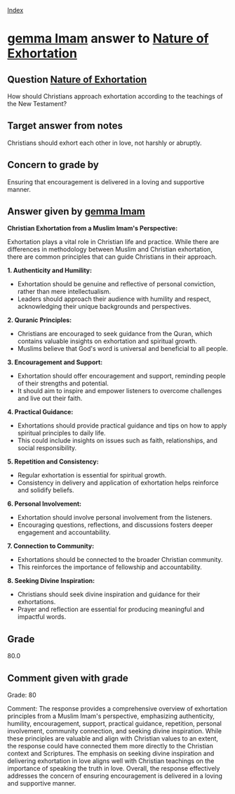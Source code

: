 
[Index](../../index.md)
# [gemma Imam](../../answering_models/gemma_Imam.md) answer to [Nature of Exhortation](../../questions/Nature_of_Exhortation.md)

## Question [Nature of Exhortation](../../questions/Nature_of_Exhortation.md)
How should Christians approach exhortation according to the teachings of the New Testament?

## Target answer from notes
Christians should exhort each other in love, not harshly or abruptly.

## Concern to grade by
Ensuring that encouragement is delivered in a loving and supportive manner.

## Answer given by [gemma Imam](../../answering_models/gemma_Imam.md)
**Christian Exhortation from a Muslim Imam's Perspective:**

Exhortation plays a vital role in Christian life and practice. While there are differences in methodology between Muslim and Christian exhortation, there are common principles that can guide Christians in their approach.

**1. Authenticity and Humility:**

- Exhortation should be genuine and reflective of personal conviction, rather than mere intellectualism.
- Leaders should approach their audience with humility and respect, acknowledging their unique backgrounds and perspectives.

**2. Quranic Principles:**

- Christians are encouraged to seek guidance from the Quran, which contains valuable insights on exhortation and spiritual growth.
- Muslims believe that God's word is universal and beneficial to all people.

**3. Encouragement and Support:**

- Exhortation should offer encouragement and support, reminding people of their strengths and potential.
- It should aim to inspire and empower listeners to overcome challenges and live out their faith.

**4. Practical Guidance:**

- Exhortations should provide practical guidance and tips on how to apply spiritual principles to daily life.
- This could include insights on issues such as faith, relationships, and social responsibility.

**5. Repetition and Consistency:**

- Regular exhortation is essential for spiritual growth.
- Consistency in delivery and application of exhortation helps reinforce and solidify beliefs.

**6. Personal Involvement:**

- Exhortation should involve personal involvement from the listeners.
- Encouraging questions, reflections, and discussions fosters deeper engagement and accountability.

**7. Connection to Community:**

- Exhortations should be connected to the broader Christian community.
- This reinforces the importance of fellowship and accountability.

**8. Seeking Divine Inspiration:**

- Christians should seek divine inspiration and guidance for their exhortations.
- Prayer and reflection are essential for producing meaningful and impactful words.

## Grade
80.0

## Comment given with grade
Grade: 80

Comment: The response provides a comprehensive overview of exhortation principles from a Muslim Imam's perspective, emphasizing authenticity, humility, encouragement, support, practical guidance, repetition, personal involvement, community connection, and seeking divine inspiration. While these principles are valuable and align with Christian values to an extent, the response could have connected them more directly to the Christian context and Scriptures. The emphasis on seeking divine inspiration and delivering exhortation in love aligns well with Christian teachings on the importance of speaking the truth in love. Overall, the response effectively addresses the concern of ensuring encouragement is delivered in a loving and supportive manner.
